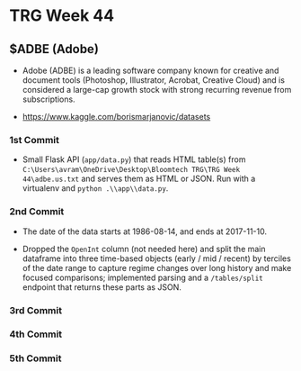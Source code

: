  # TRG Week 44

 ## $ADBE (Adobe)

 - Adobe (ADBE) is a leading software company known for creative and document tools (Photoshop, Illustrator, Acrobat, Creative Cloud) and is considered a large-cap growth stock with strong recurring revenue from subscriptions.

 - https://www.kaggle.com/borismarjanovic/datasets

 ### 1st Commit

  - Small Flask API (`app/data.py`) that reads HTML table(s) from
	 `C:\Users\avram\OneDrive\Desktop\Bloomtech TRG\TRG Week 44\adbe.us.txt` and serves them as HTML or JSON. Run with a virtualenv and `python .\\app\\data.py`.

 ### 2nd Commit

 - The date of the data starts at 1986-08-14, and ends at 2017-11-10.

- Dropped the `OpenInt` column (not needed here) and split the main dataframe into three time-based objects (early / mid / recent) by terciles of the date range to capture regime changes over long history and make focused comparisons; implemented parsing and a `/tables/split` endpoint that returns these parts as JSON.

 ### 3rd Commit

 ### 4th Commit

 ### 5th Commit